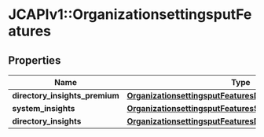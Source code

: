 # JCAPIv1::OrganizationsettingsputFeatures

## Properties
Name | Type | Description | Notes
------------ | ------------- | ------------- | -------------
**directory_insights_premium** | [**OrganizationsettingsputFeaturesDirectoryInsightsPremium**](OrganizationsettingsputFeaturesDirectoryInsightsPremium.md) |  | [optional] 
**system_insights** | [**OrganizationsettingsputFeaturesSystemInsights**](OrganizationsettingsputFeaturesSystemInsights.md) |  | [optional] 
**directory_insights** | [**OrganizationsettingsputFeaturesDirectoryInsightsPremium**](OrganizationsettingsputFeaturesDirectoryInsightsPremium.md) |  | [optional] 


